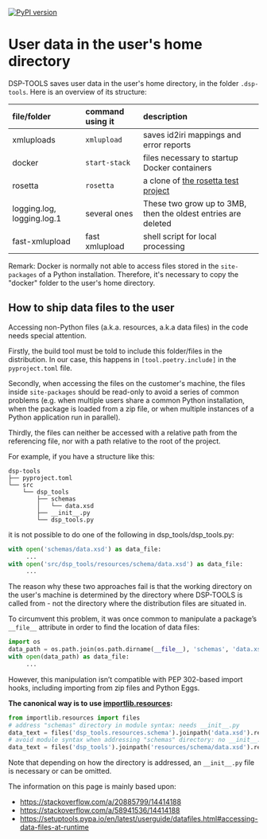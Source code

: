 [![PyPI version](https://badge.fury.io/py/dsp-tools.svg)](https://badge.fury.io/py/dsp-tools)

# User data in the user's home directory

DSP-TOOLS saves user data in the user's home directory, 
in the folder `.dsp-tools`. 
Here is an overview of its structure:

| file/folder                | command using it | description                                                                                |
| :------------------------- | :--------------- | :----------------------------------------------------------------------------------------- |
| xmluploads                 | `xmlupload`      | saves id2iri mappings and error reports                                                    |
| docker                     | `start-stack`    | files necessary to startup Docker containers                                               |
| rosetta                    | `rosetta`        | a clone of [the rosetta test project](https://github.com/dasch-swiss/082e-rosetta-scripts) |
| logging.log, logging.log.1 | several ones     | These two grow up to 3MB, then the oldest entries are deleted                              |
| fast-xmlupload             | fast xmlupload   | shell script for local processing                                                          |


Remark: Docker is normally not able to access files 
stored in the `site-packages` of a Python installation.
Therefore, it's necessary to copy the "docker" folder
to the user's home directory.



## How to ship data files to the user

Accessing non-Python files (a.k.a. resources, a.k.a data files) 
in the code needs special attention.

Firstly, the build tool must be told to include this folder/files in the distribution.
In our case, this happens in `[tool.poetry.include]` in the `pyproject.toml` file.

Secondly, when accessing the files on the customer's machine, 
the files inside `site-packages` should be read-only 
to avoid a series of common problems 
(e.g. when multiple users share a common Python installation, 
when the package is loaded from a zip file, 
or when multiple instances of a Python application run in parallel).

Thirdly, the files can neither be accessed 
with a relative path from the referencing file,
nor with a path relative to the root of the project.

For example, if you have a structure like this:

```text
dsp-tools
├── pyproject.toml
└── src
    └── dsp_tools
        ├── schemas
        │   └── data.xsd
        ├── __init__.py
        └── dsp_tools.py
```

it is not possible to do one of the following in dsp_tools/dsp_tools.py:

```python
with open('schemas/data.xsd') as data_file:
     ...
with open('src/dsp_tools/resources/schema/data.xsd') as data_file:
     ...
```

The reason why these two approaches fail is 
that the working directory on the user's machine 
is determined by the directory where 
DSP-TOOLS is called from - 
not the directory where the distribution files are situated in.

To circumvent this problem,
it was once common to manipulate a package’s `__file__` attribute 
in order to find the location of data files:

```python
import os
data_path = os.path.join(os.path.dirname(__file__), 'schemas', 'data.xsd')
with open(data_path) as data_file:
     ...
```

However, this manipulation isn’t compatible with PEP 302-based import hooks, 
including importing from zip files and Python Eggs.

**The canonical way is to use [importlib.resources](https://docs.python.org/3/library/importlib.resources.html):** 

```python
from importlib.resources import files
# address "schemas" directory in module syntax: needs __init__.py
data_text = files('dsp_tools.resources.schema').joinpath('data.xsd').read_text()
# avoid module syntax when addressing "schemas" directory: no __init__.py necessary
data_text = files('dsp_tools').joinpath('resources/schema/data.xsd').read_text()
```

Note that depending on how the directory is addressed, 
an `__init__.py` file is necessary or can be omitted.

The information on this page is mainly based upon:

- <https://stackoverflow.com/a/20885799/14414188>
- <https://stackoverflow.com/a/58941536/14414188>
- <https://setuptools.pypa.io/en/latest/userguide/datafiles.html#accessing-data-files-at-runtime>
